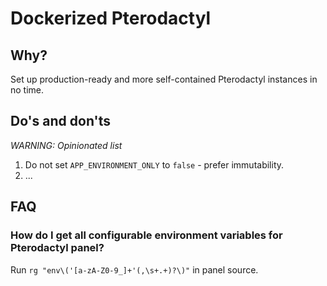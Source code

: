 # Dockerized Pterodactyl

## Why?

Set up production-ready and more self-contained Pterodactyl instances in no time.

## Do's and don'ts

_WARNING: Opinionated list_

1) Do not set `APP_ENVIRONMENT_ONLY` to `false` - prefer immutability.
2) ...

## FAQ

### How do I get all configurable environment variables for Pterodactyl panel?

Run `rg "env\('[a-zA-Z0-9_]+'(,\s+.+)?\)"` in panel source.
